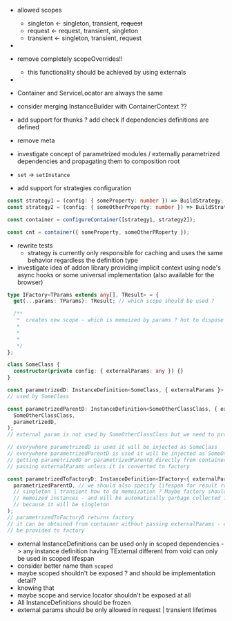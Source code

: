 - allowed scopes
  - singleton <- singleton, transient, ~~request~~
  - request <- request, transient, singleton
  - transient <- singleton, transient, request
- 
- remove completely scopeOverrides!! 
  - this functionality should be achieved by using externals
- 
- Container and ServiceLocator are always the same
- consider merging InstanceBuilder with ContainerContext ??
- add support for thunks ? add check if dependencies definitions are defined
- remove meta
- investigate concept of parametrized modules / externally parametrized dependencies and
  propagating them to composition root
- `set` -> `setInstance`

- add support for strategies configuration

```typescript
const strategy1 = (config: { someProperty: number }) => BuildStrategy;
const strategy2 = (config: { someOtherProperty: number }) => BuildStrategy;

const container = configureContainer([strategy1, strategy2]);

const cnt = container({ someProperty, someOtherPRoperty });
```

- rewrite tests
  - strategy is currently only responsible for caching and uses the same behavior regardless the
    definition type
- investigate idea of addon library providing implicit context using node's async hooks or some
  universal implementation (also available for the browser)

```typescript
type IFactory<TParams extends any[], TResult> = {
  get(...params: TParams): TResult; // which scope should be used ?

  /**
   *  creates new scope - which is memoized by params ? hot to dispose it ?
   *
   *
   *
   */
};

class SomeClass {
  constructor(private config: { externalParams: any }) {}
}

const parametrizedD: InstanceDefinition<SomeClass, { externalParams }> = {}; // external params is
// used by SomeClass

const parametrizedParentD: InstanceDefinition<SomeOtherClassClass, { externalParams }> = scoped.class(
  SomeOtherClassClass,
  parametrizedD,
);
// external param is not used by SomeOtherClassClass but we need to propagate it from parametrizedD

// everywhere parametrizedD is used it will be injected as SomeClass
// everywhere parametrizedParentD is used it will be injected as SomeOtherClassClass
// getting parametrizedD or parametrizedParentD directly from container/servicelocator requires
// passing externalParams unless it is converted to factory

const parametrizedToFactoryD: InstanceDefinition<IFactory<{ externalParams }, SomeOtherClassClass>, void> = asFactory(
  parametrizedParentD, // we should also specify lifespan for result returned by factory:
  // singleton | transient how to do memoization ? Maybe factory should be the holder for
  // memoized instances - and will be automatically garbage collected ? - probably not
  // because it will be singleton
);
// parametrizedToFactoryD returns factory
// it can be obtained from container without passing externalParams - external params needs to
// be provided to factory
```

- external InstanceDefinitions can be used only in scoped dependencies -> any instance
  definition having TExternal different from void can only be used in scoped lifespan
- consider better name than `scoped`
- maybe scoped shouldn't be exposed ? and should be implementation detail?
- knowing that
- maybe scope and service locator shouldn't be exposed at all
- All InstanceDefinitions should be frozen
- external params should be only allowed in request | transient lifetimes

